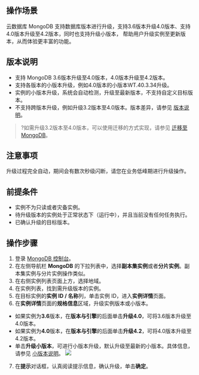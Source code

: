## 操作场景

云数据库 MongoDB 支持数据库版本进行升级，支持3.6版本升级4.0版本、支持4.0版本升级至4.2版本，同时也支持升级小版本， 帮助用户升级实例至更新版本，从而体验更丰富的功能。 

## 版本说明

- 支持 MongoDB 3.6版本升级至4.0版本，4.0版本升级至4.2版本。
- 支持各版本的小版本升级，例如4.0版本的小版本WT.40.3.34升级。
- 实例的小版本升级，系统会自动检测，升级至最新版本，不支持自定义目标版本。
- 不支持跨版本升级，例如升级3.2版本至4.0版本。版本差异，请参见 [版本说明](https://www.tencentcloud.com/document/product/240/31706#bbsm)。

>?如需升级3.2版本至4.0版本，可以使用迁移的方式实现，请参见 [迁移至 MongoDB](https://www.tencentcloud.com/document/product/571/42639)。

## 注意事项

升级过程完全自动，期间会有数次秒级闪断，请您在业务低峰期进行升级操作。

## 前提条件

- 实例不为只读或者灾备实例。
- 待升级版本的实例处于正常状态下（运行中），并且当前没有任何任务执行。
- 已确认升级的目标版本。

## 操作步骤

1. 登录 [MongoDB 控制台](https://console.cloud.tencent.com/mongodb)。
2. 在左侧导航栏 **MongoDB** 的下拉列表中，选择**副本集实例**或者**分片实例**。副本集实例与分片实例操作类似。
3. 在右侧实例列表页面上方，选择地域。
4. 在实例列表，找到需升级版本的实例。
5. 在目标实例的**实例 ID / 名称**列，单击实例 ID，进入**实例详情**页面。
6. 在**实例详情**页面的**规格信息**区域，升级实例版本或小版本。
 - 如果实例为**3.6**版本，在**版本与引擎**的后面单击**升级4.0**，可将3.6版本升级至4.0版本。
 - 如果实例为**4.0**版本，在**版本与引擎**的后面单击**升级4.2**，可将4.0版本升级至4.2版本。
 - 单击**升级小版本**，可进行小版本升级，默认升级至最新的小版本。具体信息，请参见 [小版本说明](https://www.tencentcloud.com/document/product/240/31706#xbbsm)。
 ![](https://staticintl.cloudcachetci.com/yehe/backend-news/FKVS509_38-en.png)
7. 在**提示**对话框，认真阅读提示信息，确认升级，单击**确定**。

